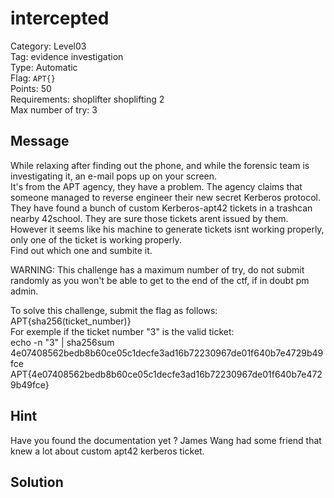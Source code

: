 # intercepted

Category: Level03  
Tag: evidence investigation  
Type: Automatic  
Flag: `APT{}`  
Points: 50  
Requirements: shoplifter shoplifting 2  
Max number of try: 3

## Message
While relaxing after finding out the phone, and while the forensic team is investigating it, an e-mail pops up on your screen.  
It's from the APT agency, they have a problem. The agency claims that someone managed to reverse engineer their new secret Kerberos protocol.  
They have found a bunch of custom Kerberos-apt42 tickets in a trashcan nearby 42school. They are sure those tickets arent issued by them.  
However it seems like his machine to generate tickets isnt working properly, only one of the ticket is working properly.  
Find out which one and sumbite it.  

WARNING: This challenge has a maximum number of try, do not submit randomly as you won't be able to get to the end of the ctf, if in doubt pm admin.  

To solve this challenge, submit the flag as follows: APT{sha256(ticket_number)}  
For exemple if the ticket number "3" is the valid ticket:  
echo -n "3" | sha256sum  
4e07408562bedb8b60ce05c1decfe3ad16b72230967de01f640b7e4729b49fce  
APT{4e07408562bedb8b60ce05c1decfe3ad16b72230967de01f640b7e4729b49fce}  

## Hint
Have you found the documentation yet ? James Wang had some friend that knew a lot about custom apt42 kerberos ticket.  

## Solution

